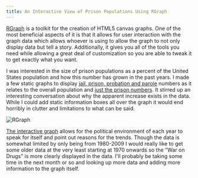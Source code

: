 ```yaml
---
title: An Interactive View of Prison Populations Using RGraph
---
```


[RGraph](http://www.rgraph.net/) is a toolkit for the creation of HTML5 canvas graphs. One of the most beneficial aspects of it is that it allows for user interaction with the graph data which allows whoever is using to allow the graph to not only display data but tell a story. Additionally, it gives you all of the tools you need while allowing a great deal of customization so you are able to tweak it to get exactly what you want. 

I was interested in the size of prison populations as a percent of the United States population and how this number has grown in the past years. I made a few static graphs to display [jail, prison, probation and parole](http://i51.tinypic.com/2s18zeq.png) numbers as it relates to the overall population and [just the prison numbers](http://i52.tinypic.com/2645qnc.jpg). It stirred up an interesting conversation about why the apparent increase exists in the data. While I could add static information boxes all over the graph it would end horribly in clutter and limitations to what can be said. 

![RGraph](prison_graph.png)

[The interactive graph](http://rarlindseysmash.com/prison.html) allows for the political environment of each year to speak for itself and point out reasons for the trends. Though the data is somewhat limited by only being from 1980-2009 I would really like to get some older data at the very least starting at 1970 onwards so the "War on Drugs" is more clearly displayed in the data. I'll probably be taking some time in the next month or so and looking up more data and adding more information to the graph itself.